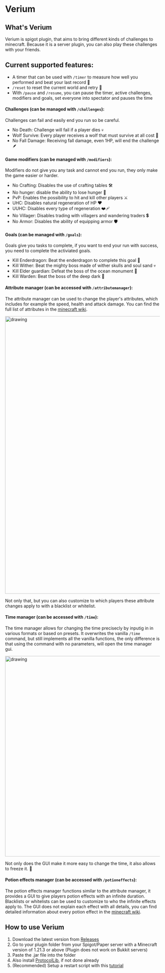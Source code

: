 # Verium

## What's Verium
Verium is spigot plugin, that aims to bring different kinds of challenges to minecraft.
Because it is a server plugin, you can also play these challenges with your friends.

## Current supported features:

 - A timer that can be used with `/timer` to measure how well you performed and beat your last record 🚀
 - `/reset` to reset the current world and retry 🔁
 - With `/pause` and `/resume`, you can pause the timer, active challenges, modifiers and goals, set everyone into spectator and pauses the time
   
#### Challenges (can be managed with `/challenges`):
Challenges can fail and easily end you run so be careful.
- No Death: Challenge will fail if a player dies 💀
- Wolf Survive: Every player receives a wolf that must survive at all cost 🦴
- No Fall Damage: Receiving fall damage, even 1HP, will end the challenge 🪶

#### Game modifiers (can be managed with `/modifiers`):
Modifiers do not give you any task and cannot end you run, they only make the game easier or harder.
- No Crafting: Disables the use of crafting tables 🛠️
- No hunger: disable the ability to lose hunger 🍗
- PvP: Enables the possibility to hit and kill other players ⚔️
- UHC: Disables natural regeneration of HP ❤️
- UUHC: Disables every type of regeneration ❤️‍🩹
- No Villager: Disables trading with villagers and wandering traders 💲
- No Armor: Disables the ability of equipping armor 🛡️

#### Goals (can be managed with `/goals`):
Goals give you tasks to complete, if you want to end your run with success, you need to complete the activiated goals.
- Kill Enderdragon: Beat the enderdragon to complete this goal 💜
- Kill Wither: Beat the mighty boss made of wither skulls and soul sand 💀
- Kill Elder guardian: Defeat the boss of the ocean monument 🏯
- Kill Warden: Beat the boss of the deep dark 🖤

#### Attribute manager (can be accessed with `/attributemanager`):

The attribute manager can be used to change the player's attributes, which includes for example the speed, health and attack damage.
You can find the full list of attributes in the [minecraft wiki](https://minecraft.wiki/w/Attribute).

<img src="https://github.com/user-attachments/assets/35ff0261-d0e6-4f73-ae43-6f5f5f1092f1" alt="drawing" width="900"/>

Not only that, but you can also customize to which players these attribute changes apply to with a blacklist or whitelist.

#### Time manager (can be accessed with `/time`):

The time manager allows for changing the time precisecly by inputig in in various formats or based on presets.
It overwrites the vanilla `/time` command, but still implements all the vanilla functions, the only difference is that using the command with no parameters, will open the time manager gui.

<img src="https://github.com/user-attachments/assets/70490d19-5213-44de-bde6-2f6642818961" alt="drawing" width="650"/>

Not only does the GUI make it more easy to change the time, it also allows to freeze it. 🧊

#### Potion effects manager (can be accessed with `/potioneffects`):

The potion effects manager functions similar to the attribute manager, it provides a GUI to give players potion effects with an infinite duration.
Blacklists or whitelists can be used to customize to who the infinite effects apply to.
The GUI does not explain each effect with all details, you can find detailed information about every potion effect in the [minecraft wiki](https://minecraft.wiki/w/Effect).



## How to use Verium

1. Download the latest version from [Releases](https://github.com/EnderLuca41/Verium/releases)
2. Go to your plugin folder from your Spigot/Paper server with a Minecraft version of 1.21.3 or above (Plugin does not work on Bukkit servers)
3. Paste the .jar file into the folder
4. Also install [ProtocolLib](https://www.spigotmc.org/resources/protocollib.1997/), if not done already
5. (Recommended) Setup a restart script with this [tutorial](https://gist.github.com/Prof-Bloodstone/6367eb4016eaf9d1646a88772cdbbac5)

